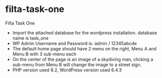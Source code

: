 # filta-task-one
Filta Task One
- Import the attached database for the wordpress installation. database name is task_one
- WP Admin Username and Password is: admin / 12345abcde
- The default home page should have 2 menu on the right, Menu A and Menu B with 3 sub-menu each
- On the center of the page is an image of a skydiving man, clicking a sub-menu from Menu B will change the image to a street sign.
- PHP version used 8.2, WordPress version used 6.4.3
